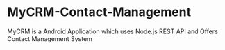 # MyCRM-Contact-Management
MyCRM is a Android Application which uses Node.js REST API and Offers Contact Management System
